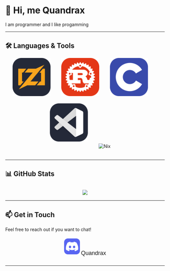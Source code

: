 # 👋 Hi, me Quandrax

I am programmer and I like progamming

---

## 🛠️ Languages & Tools

<p align="center">
  <img src="https://raw.githubusercontent.com/tandpfun/skill-icons/main/icons/Zig-Dark.svg" alt="Zig" width="120" style="margin-right: 30px; margin-bottom: 20px;" />
  <img src="https://raw.githubusercontent.com/tandpfun/skill-icons/main/icons/Rust.svg" alt="Rust" width="120" style="margin-right: 30px; margin-bottom: 20px;" />
  <img src="https://raw.githubusercontent.com/tandpfun/skill-icons/main/icons/C.svg" alt="C" width="120" style="margin-right: 30px; margin-bottom: 20px;" />
  <img src="https://raw.githubusercontent.com/tandpfun/skill-icons/main/icons/VSCode-Dark.svg" alt="VSCode" width="120" style="margin-right: 30px; margin-bottom: 20px;" />
  <img src="https://raw.githubusercontent.com/tandpfun/skill-icons/main/icons/Nix-Dark.svg" alt="Nix" width="120" style="margin-right: 30px; margin-bottom: 20px;" />
</p>

---

## 📊 GitHub Stats

<p align="center" style="margin-top: 30px;">
  <img src="https://github-readme-stats.vercel.app/api/top-langs/?username=Quandrax&theme=dark&hide_border=true&include_all_commits=false&count_private=false&layout=compact" />
</p>

---

## 📫 Get in Touch

Feel free to reach out if you want to chat!

<p align="center" style="margin-top: 20px;">
  <img src="https://raw.githubusercontent.com/tandpfun/skill-icons/main/icons/Discord.svg" alt="Discord" width="50" />
  <span style="vertical-align: middle; line-height: 50px; font-family: 'Arial', sans-serif; font-size: 18px;">Quandrax</span>
</p>

---
